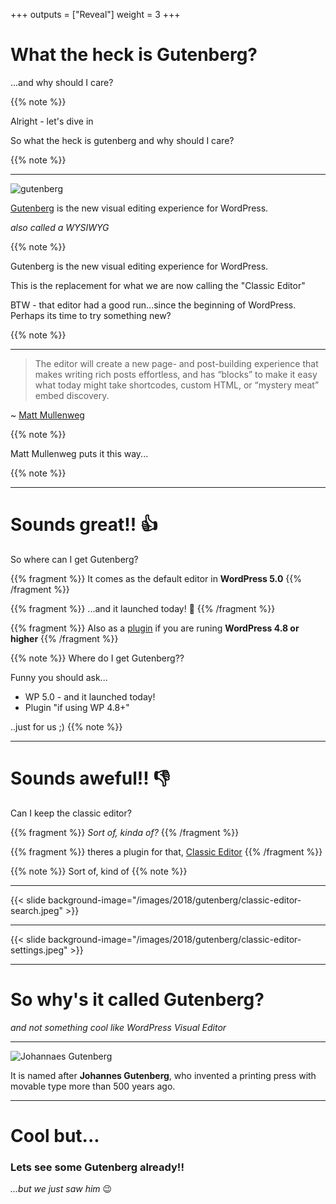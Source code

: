 +++
outputs = ["Reveal"]
weight = 3
+++

# What the heck is Gutenberg?

...and why should I care?

{{% note %}}

Alright - let's dive in

So what the heck is gutenberg and why should I care?

{{% note %}}

---

![gutenberg](/images/2018/gutenberg/gutenberg-logo-long.jpg)

[Gutenberg](https://wordpress.org/gutenberg/) is the new visual editing experience for WordPress.

*also called a WYSIWYG*

{{% note %}}

Gutenberg is the new visual editing experience for WordPress.

This is the replacement for what we are now calling the "Classic Editor"

BTW - that editor had a good run...since the beginning of WordPress. Perhaps its time to try something new?

{{% note %}}

---

> The editor will create a new page- and post-building experience that makes writing rich posts effortless, and has “blocks” to make it easy what today might take shortcodes, custom HTML, or “mystery meat” embed discovery.

~ [Matt Mullenweg](https://wordpress.org/plugins/gutenberg/)

{{% note %}}

Matt Mullenweg puts it this way...

{{% note %}}

---

# Sounds great!! 👍

So where can I get Gutenberg?

{{% fragment %}} It comes as the default editor in **WordPress 5.0** {{% /fragment %}}

{{% fragment %}} ...and it launched today! 🎉 {{% /fragment %}}

{{% fragment %}} Also as a [plugin](https://wordpress.org/plugins/gutenberg/) if you are runing **WordPress 4.8 or higher** {{% /fragment %}}

{{% note %}}
Where do I get Gutenberg??

Funny you should ask...

- WP 5.0 - and it launched today!
- Plugin "if using WP 4.8+"

..just for us ;)
{{% note %}}

---

# Sounds aweful!! 👎

Can I keep the classic editor?

{{% fragment %}} *Sort of, kinda of?* {{% /fragment %}}

{{% fragment %}} theres a plugin for that, [Classic Editor](https://wordpress.org/plugins/classic-editor/) {{% /fragment %}}

{{% note %}}
Sort of, kind of
{{% note %}}

---

{{< slide background-image="/images/2018/gutenberg/classic-editor-search.jpeg" >}}

---

{{< slide background-image="/images/2018/gutenberg/classic-editor-settings.jpeg" >}}

---

# So why's it called Gutenberg?

*and not something cool like WordPress Visual Editor*

---

![Johannaes Gutenberg](/images/2018/gutenberg/johannes-gutenberg.jpg)

It is named after **Johannes Gutenberg**, who invented a printing press with movable type more than 500 years ago.

---

# Cool but...

### Lets see some Gutenberg already!!

*...but we just saw him* 😉